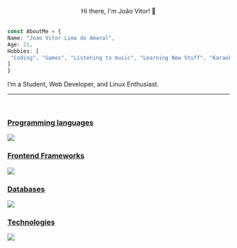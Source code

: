 <div align="center">
 Hi there, I'm João Vitor! 👋
  <a href="https://github.com/Joao-amaral18">
</div>
  <br>
<div style="display: inline_block">
      
  ```typescript
  const AboutMe = {
  Name: "Joao Vitor Lima do Amaral",
  Age: 21,
  Hobbies: [
   "Coding", "Games", "Listening to music", "Learning New Stuff", "Karaoke"
  ]
}
  ```
  I’m a Student, Web Developer, and Linux Enthusiast.
  <hr>
  <br>
  </div>

<p align="center">
  <a href="https://skillicons.dev">
   <h3> Programming languages</h3>
    <img src="https://skillicons.dev/icons?i=js,ts,cs,bash,nodejs,rust,python,php" />
  </a>
   <a href="https://skillicons.dev">
   <h3> Frontend Frameworks</h3>
    <img src="https://skillicons.dev/icons?i=html,css,vuejs,react,bootstrap,jquery,nextjs,sass" />
  </a>
   <a href="https://skillicons.dev" style="display: inline_block">
   <h3> Databases</h3>
    <img src="https://skillicons.dev/icons?i=mysql,postgres,mongodb,prisma" />
  <h3> Technologies</h3>
    <img src="https://skillicons.dev/icons?i=git,azure,linux,vscode,vim" />
</a>
</p>
